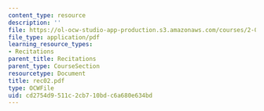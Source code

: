 ```yaml
---
content_type: resource
description: ''
file: https://ol-ocw-studio-app-production.s3.amazonaws.com/courses/2-003j-dynamics-and-control-i-spring-2007/cd2754d9511c2cb710bdc6a680e634bd_rec02.pdf
file_type: application/pdf
learning_resource_types:
- Recitations
parent_title: Recitations
parent_type: CourseSection
resourcetype: Document
title: rec02.pdf
type: OCWFile
uid: cd2754d9-511c-2cb7-10bd-c6a680e634bd
---
```

